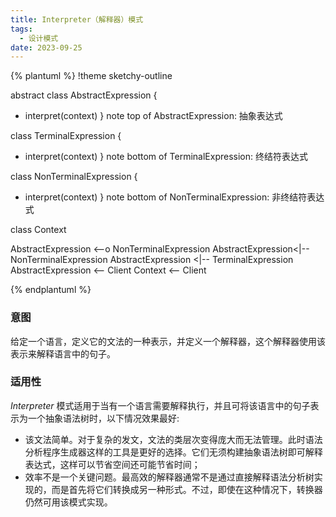 ```yaml
---
title: Interpreter（解释器）模式
tags: 
  - 设计模式
date: 2023-09-25
---
```


{% plantuml %}
!theme sketchy-outline

abstract class AbstractExpression
{
  + interpret(context)
}
note top of AbstractExpression: 抽象表达式

class TerminalExpression
{
  + interpret(context)
}
note bottom of TerminalExpression: 终结符表达式

class NonTerminalExpression
{
  + interpret(context)
}
note bottom of NonTerminalExpression: 非终结符表达式

class Context

AbstractExpression <--o NonTerminalExpression
AbstractExpression<|-- NonTerminalExpression
AbstractExpression <|-- TerminalExpression
AbstractExpression <-- Client
Context <-- Client

{% endplantuml %}

### 意图
给定一个语言，定义它的文法的一种表示，并定义一个解释器，这个解释器使用该表示来解释语言中的句子。

### 适用性
*Interpreter* 模式适用于当有一个语言需要解释执行，并且可将该语言中的句子表示为一个抽象语法树时，以下情况效果最好:
* 该文法简单。对于复杂的发文，文法的类层次变得庞大而无法管理。此时语法分析程序生成器这样的工具是更好的选择。它们无须构建抽象语法树即可解释表达式，这样可以节省空间还可能节省时间；
* 效率不是一个关键问题。最高效的解释器通常不是通过直接解释语法分析树实现的，而是首先将它们转换成另一种形式。不过，即使在这种情况下，转换器仍然可用该模式实现。